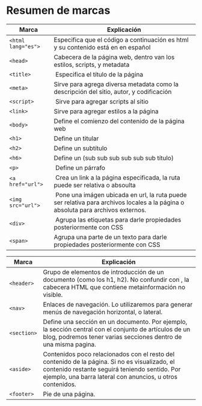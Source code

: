 # Resumen de marcas
|Marca                    | Explicación                                     |
|---------------------------|--------------------------|
|`<html lang="es">`           | Especifica que el código a continuación es html y su contenido está en en español 
|`<head>`      | Cabecera de la página web, dentro van los estilos, scripts, y metadata
|`<title>` | Especifica el título de la página |
|`<meta>`  | Sirve para agrega diversa metadata como la descripción del sitio, autor, y codificación |
|`<script>` | Sirve para agregar scripts al sitio |
|`<link>`   | Sirve para agregar estilos a la página |
|`<body>`   | Define el comienzo del contenido de la página web
|`<h1>`     | Define un titular |
|`<h2>`     | Define un subtítulo |
|`<h6>`     | Define un (sub sub sub sub sub sub título)  |
|`<p>`      | Define un párrafo |
|`<a href="url"> ` | Crea un link a la página especificada, la ruta puede ser relativa o absoulta|
|`<img src="url"> ` | Pone una imágen ubicada en url, la ruta puede ser relativa para archivos locales a la página o absoluta para archivos externos.|
|`<div>` | Agrupa las etiquetas para darle propiedades posteriormente con CSS |
|`<span>`| Agrupa una parte de un texto para darle propiedades posteriormente con CSS |



|Marca                    | Explicación                                     |
|---------------------------|--------------------------|
|`<header>`| Grupo de elementos de introducción de un documento (como los h1, h2). No confundir con <head>, la cabecera HTML que contiene metainformación no visible.|
|`<nav>`| Enlaces de navegación. Lo utilizaremos para generar  menús de navegación horizontal, o lateral.|
|`<section>`| Define una sección en un documento. Por ejemplo, la sección central con el conjunto de artículos de un blog, podremos tener varias secciones dentro de una misma pagina.|
|`<aside>`| Contenidos poco relacionados con el resto del contenido de la página. Si no es visualizado, el contenido restante seguirá teniendo sentido. Por ejemplo, una barra lateral con anuncios, u otros contenidos.|
|`<footer>`| Pie de una página.|